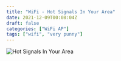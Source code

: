 ```yaml
---
title: "WiFi - Hot Signals In Your Area"
date: 2021-12-09T00:08:04Z
draft: false
categories: ["WiFi AP"]
tags: ["wifi", "very punny"]
---
```


![Hot Signals In Your Area](/img/wifiap/wifi-hotsignals.png)
